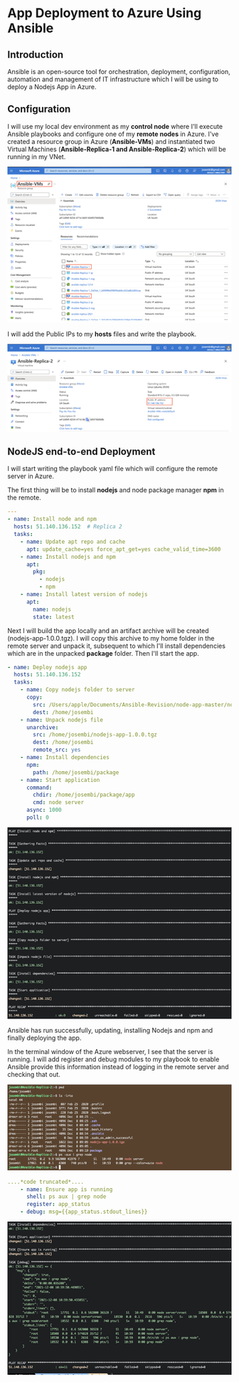 # App Deployment to Azure Using Ansible

## Introduction

Ansible is an open-source tool for orchestration, deployment, configuration, automation and management of IT infrastructure which I will be using to deploy a Nodejs App in Azure.

## Configuration

I will use my local dev environment as my **control node** where I'll execute Ansible playbooks and configure one of my **remote nodes** in Azure. I've created a resource group in Azure (**Ansible-VMs**) and instantiated two Virtual Machines (**Ansible-Replica-1 and Ansible-Replica-2**) which will be running in my VNet.

![image-1](./images/image-1.png)

I will add the Public IPs to my **hosts** files and write the playbook.

![image-2](./images/image-2.png)

## NodeJS end-to-end Deployment

I will start writing the playbook yaml file which will configure the remote server in Azure.

The first thing will be to install **nodejs** and node package manager **npm** in the remote.

```yaml
---
- name: Install node and npm
  hosts: 51.140.136.152  # Replica 2
  tasks:
    - name: Update apt repo and cache
      apt: update_cache=yes force_apt_get=yes cache_valid_time=3600
    - name: Install nodejs and npm
      apt:
        pkg:
          - nodejs
          - npm
    - name: Install latest version of nodejs
      apt:
        name: nodejs
        state: latest

```

Next I will build the app locally and an artifact archive will be created (nodejs-app-1.0.0.tgz). I will copy this archive to my home folder in the remote server and unpack it, subsequent to which I'll install dependencies which are in the unpacked **package** folder. Then I'll start the app.

```yaml
- name: Deploy nodejs app
  hosts: 51.140.136.152
  tasks:
    - name: Copy nodejs folder to server
      copy:
        src: /Users/apple/Documents/Ansible-Revision/node-app-master/nodejs-app-1.0.0.tgz
        dest: /home/josembi
    - name: Unpack nodejs file
      unarchive:
        src: /home/josembi/nodejs-app-1.0.0.tgz
        dest: /home/josembi
        remote_src: yes
    - name: Install dependencies
      npm:
        path: /home/josembi/package
    - name: Start application
      command:
        chdir: /home/josembi/package/app
        cmd: node server
      async: 1000
      poll: 0
```

![image-3](./images/image-3.png)

Ansible has run successfully, updating, installing Nodejs and npm and finally deploying the app.

In the terminal window of the Azure webserver, I see that the server is running. I will add register and debug modules to my playbook to enable Ansible provide this information instead of logging in the remote server and checking that out.

![image-4](./images/image-4.png)

```yaml
....*code truncated*....
    - name: Ensure app is running
      shell: ps aux | grep node
      register: app_status
    - debug: msg={{app_status.stdout_lines}}
```

![image-5](./images/image-5.png)

